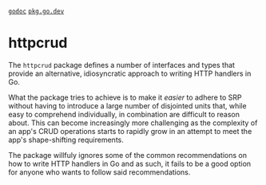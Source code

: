 [`godoc`](http://godoc.org/github.com/frk/httpcrud)
[`pkg.go.dev`](https://pkg.go.dev/github.com/frk/httpcrud)

# httpcrud

The `httpcrud` package defines a number of interfaces and types that provide
an alternative, idiosyncratic approach to writing HTTP handlers in Go.

What the package tries to achieve is to make it *easier* to adhere to SRP without
having to introduce a large number of disjointed units that, while easy to comprehend
individually, in combination are difficult to reason about. This can become increasingly
more challenging as the complexity of an app's CRUD operations starts to rapidly grow
in an attempt to meet the app's shape-shifting requirements.

The package willfuly ignores some of the common recommendations on how to
write HTTP handlers in Go and as such, it fails to be a good option for anyone
who wants to follow said recommendations.
